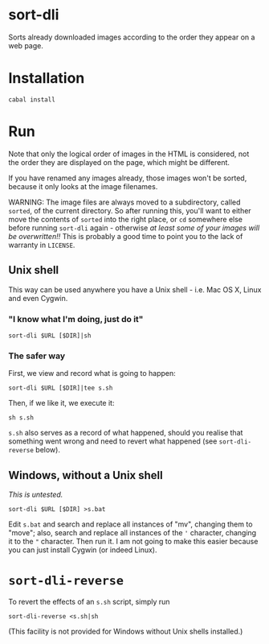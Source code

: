 # sort-dli
Sorts already downloaded images according to the order they appear on a web page.

# Installation
    cabal install

# Run

Note that only the logical order of images in the HTML is considered, not the order they are displayed on the page, 
which might be different.

If you have renamed any images already, those images won't be sorted, because it only looks at the image filenames.

WARNING: The image files are always moved to a subdirectory, called `sorted`, of the current directory. So after running this,
you'll want to either move the contents of `sorted` into the right place, or `cd` somewhere else before running `sort-dli` again -
otherwise _at least some of your images will be overwritten!!_ This is probably a good time to point you to the lack of
warranty in `LICENSE`.

## Unix shell
This way can be used anywhere you have a Unix shell - i.e. Mac OS X, Linux and even Cygwin.

### "I know what I'm doing, just do it"
    sort-dli $URL [$DIR]|sh

### The safer way
First, we view and record what is going to happen:

    sort-dli $URL [$DIR]|tee s.sh

Then, if we like it, we execute it:

    sh s.sh
    
`s.sh` also serves as a record of what happened, should you realise that something went wrong and need to revert what happened
(see `sort-dli-reverse` below).

## Windows, without a Unix shell
_This is untested._

    sort-dli $URL [$DIR] >s.bat

Edit `s.bat` and search and replace all instances of "mv", changing them to "move"; also, search and replace all instances of
the `'` character, changing it to the `"` character. Then run it. I am not going to make this easier because 
you can just install Cygwin (or indeed Linux).

# `sort-dli-reverse`

To revert the effects of an `s.sh` script, simply run

    sort-dli-reverse <s.sh|sh

(This facility is not provided for Windows without Unix shells installed.)
